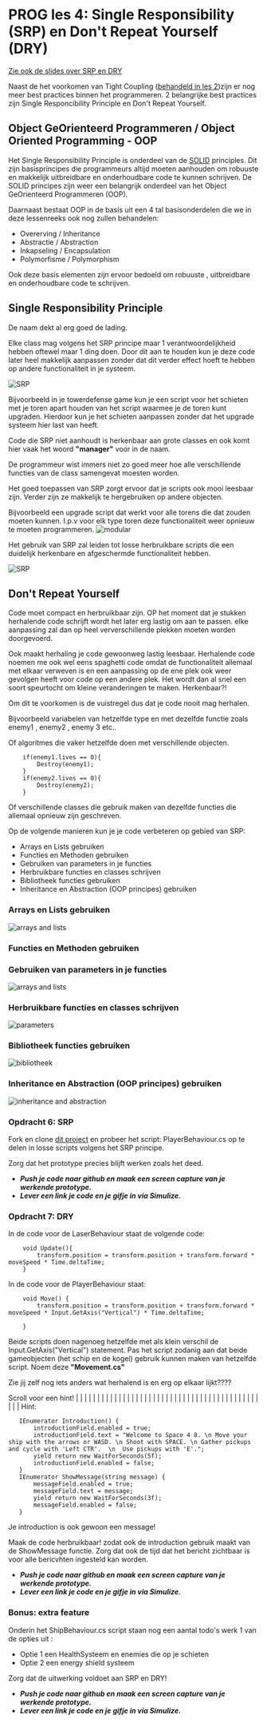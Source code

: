 # PROG les 4: Single Responsibility (SRP) en Don't Repeat Yourself (DRY)

[Zie ook de slides over SRP en DRY](SRPenDRY.pdf)

Naast de het voorkomen van Tight Coupling ([behandeld in les 2](../02_Herhaling_Action_Events/README.md))zijn er nog meer best practices binnen het programmeren. 2 belangrijke best practices zijn Single Responcibility Principle en Don't Repeat Yourself.

## Object GeOrienteerd Programmeren / Object Oriented Programming - OOP

Het Single Responsibility Principle is onderdeel van de [SOLID](https://www.digitalocean.com/community/conceptual-articles/s-o-l-i-d-the-first-five-principles-of-object-oriented-design) principles. Dit zijn basisprincipes die programmeurs altijd moeten aanhouden om robuuste en makkelijk uitbreidbare en onderhoudbare code te kunnen schrijven. De SOLID principes zijn weer een belangrijk onderdeel van het Object GeOrienteerd Programmeren (OOP).

Daarnaast bestaat OOP in de basis uit een 4 tal basisonderdelen die we in deze lessenreeks ook nog zullen behandelen:

- Overerving / Inheritance
- Abstractie / Abstraction
- Inkapseling / Encapsulation
- Polymorfisme / Polymorphism

Ook deze basis elementen zijn ervoor bedoeld om robuuste , uitbreidbare en onderhoudbare code te schrijven.

## Single Responsibility Principle

De naam dekt al erg goed de lading.

Elke class mag volgens het SRP principe maar 1 verantwoordelijkheid hebben oftewel maar 1 ding doen. Door dit aan te houden kun je deze code later heel makkelijk aanpassen zonder dat dit verder effect hoeft te hebben op andere functionaliteit in je systeem.

![SRP](../src/04_01_SRP.png)

Bijvoorbeeld in je towerdefense game kun je een script voor het schieten met je toren apart houden van het script waarmee je de toren kunt upgraden. Hierdoor kun je het schieten aanpassen zonder dat het upgrade systeem hier last van heeft.

Code die SRP niet aanhoudt is herkenbaar aan grote classes en ook komt hier vaak het woord **"manager"** voor in de naam.

De programmeur wist immers niet zo goed meer hoe alle verschillende functies van de class samengevat moesten worden.

Het goed toepassen van SRP zorgt ervoor dat je scripts ook mooi leesbaar zijn. Verder zijn ze makkelijk te hergebruiken op andere objecten.

Bijvoorbeeld een upgrade script dat werkt voor alle torens die dat zouden moeten kunnen. I.p.v voor elk type toren deze functionaliteit weer opnieuw te moeten programmeren.
![modular](../src/04_02_modular.png)

Het gebruik van SRP zal leiden tot losse herbruikbare scripts die een duidelijk herkenbare en afgeschermde functionaliteit hebben.

![SRP](../src/04_03_scripts.png)

## Don't Repeat Yourself

Code moet compact en herbruikbaar zijn. OP het moment dat je stukken herhalende code schrijft wordt het later erg lastig om aan te passen. elke aanpassing zal dan op heel ververschillende plekken moeten worden doorgevoerd.

Ook maakt herhaling je code gewoonweg lastig leesbaar. Herhalende code noemen me ook wel eens spaghetti code omdat de functionaliteit allemaal met elkaar verweven is en een aanpassing op de ene plek ook weer gevolgen heeft voor code op een andere plek. Het wordt dan al snel een soort speurtocht om kleine veranderingen te maken. Herkenbaar?!

Om dit te voorkomen is de vuistregel dus dat je code nooit mag herhalen.

Bijvoorbeeld variabelen van hetzelfde type en met dezelfde functie zoals enemy1 , enemy2 , enemy 3 etc..

Of algoritmes die vaker hetzelfde doen met verschillende objecten.

```
    if(enemy1.lives == 0){
        Destroy(enemy1);
    }
    if(enemy2.lives == 0){
        Destroy(enemy2);
    }
```

Of verschillende classes die gebruik maken van dezelfde functies die allemaal opnieuw zijn geschreven.

Op de volgende manieren kun je je code verbeteren op gebied van SRP:

- Arrays en Lists gebruiken
- Functies en Methoden gebruiken
- Gebruiken van parameters in je functies
- Herbruikbare functies en classes schrijven
- Bibliotheek functies gebruiken
- Inheritance en Abstraction (OOP principes) gebruiken

### Arrays en Lists gebruiken

![arrays and lists](../src/04_04_arr_list.png)

### Functies en Methoden gebruiken

### Gebruiken van parameters in je functies

![arrays and lists](../src/04_05_func_methods.png)

### Herbruikbare functies en classes schrijven

![parameters](../src/04_06_reuse.png)

### Bibliotheek functies gebruiken

![bibliotheek](../src/04_07_library.png)

### Inheritance en Abstraction (OOP principes) gebruiken

![inheritance and abstraction](../src/04_08_inher_abstr.png)

<a name = "opdracht6"></a>

### Opdracht 6: SRP

Fork en clone [dit project](https://github.com/erwinhenraat/Space48/tree/main) en probeer het script: PlayerBehaviour.cs op te delen in losse scripts volgens het SRP principe.

Zorg dat het prototype precies blijft werken zoals het deed.

- **_Push je code naar github en maak een screen capture van je werkende prototype._**
- **_Lever een link je code en je gifje in via Simulize._**

<a name = "opdracht7"></a>

### Opdracht 7: DRY

In de code voor de LaserBehaviour staat de volgende code:

```
    void Update(){
        transform.position = transform.position + transform.forward * moveSpeed * Time.deltaTime;
    }

```

In de code voor de PlayerBehaviour staat:

```
    void Move() {
        transform.position = transform.position + transform.forward * moveSpeed * Input.GetAxis("Vertical") * Time.deltaTime;

    }
```

Beide scripts doen nagenoeg hetzelfde met als klein verschil de Input.GetAxis("Vertical") statement. Pas het script zodanig aan dat beide gameobjecten (het schip en de kogel) gebruik kunnen maken van hetzelfde script. Noem deze **"Movement.cs"**

Zie jij zelf nog iets anders wat herhalend is en erg op elkaar lijkt????

Scroll voor een hint!
|
|
|
|
|
|
|
|
|
|
|
|
|
|
|
|
|
|
|
|
|
|
|
|
|
|
|
|
|
|
|
|
|
|
|
|
|
|
|
|
|
|
|
|
|
|
Hint:

```
   IEnumerator Introduction() {
       introductionField.enabled = true;
       introductionField.text = "Welcome to Space 4 8. \n Move your ship with the arrows or WASD. \n Shoot with SPACE. \n Gather pickups and cycle with 'Left CTR'.  \n  Use pickups with 'E'.";
       yield return new WaitForSeconds(5f);
       introductionField.enabled = false;
   }
   IEnumerator ShowMessage(string message) {
       messageField.enabled = true;
       messageField.text = message;
       yield return new WaitForSeconds(3f);
       messageField.enabled = false;
   }
```

Je introduction is ook gewoon een message!

Maak de code herbruikbaar! zodat ook de introduction gebruik maakt van de ShowMessage functie.
Zorg dat ook de tijd dat het bericht zichtbaar is voor alle bericvhten ingesteld kan worden.

- **_Push je code naar github en maak een screen capture van je werkende prototype._**
- **_Lever een link je code en je gifje in via Simulize._**

### Bonus: extra feature

Onderin het ShipBehaviour.cs script staan nog een aantal todo's
werk 1 van de opties uit :

- Optie 1 een HealthSysteem en enemies die op je schieten
- Optie 2 een energy shield systeem

Zorg dat de uitwerking voldoet aan SRP en DRY!

- **_Push je code naar github en maak een screen capture van je werkende prototype._**
- **_Lever een link je code en je gifje in via Simulize._**
